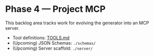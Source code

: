 # Phase 4 — Project MCP

This backlog area tracks work for evolving the generator into an MCP server.

- Tool definitions: [TOOLS.md](./TOOLS.md)
- (Upcoming) JSON Schemas: `./schemas/`
- (Upcoming) Server scaffold: `./server/`
